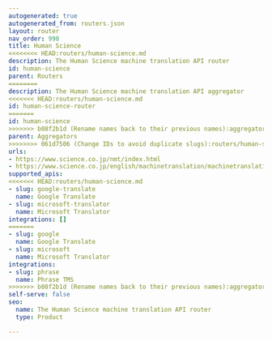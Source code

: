 ```yaml
---
autogenerated: true
autogenerated_from: routers.json
layout: router
nav_order: 998
title: Human Science
<<<<<<<< HEAD:routers/human-science.md
description: The Human Science machine translation API router
id: human-science
parent: Routers
========
description: The Human Science machine translation API aggregator
<<<<<<< HEAD:routers/human-science.md
id: human-science-router
=======
id: human-science
>>>>>>> b08f2b1d (Rename names back to their previous names):aggregators/human-science.md
parent: Aggregators
>>>>>>>> 061d7506 (Change IDs to avoid duplicate slugs):routers/human-science-router.md
urls:
- https://www.science.co.jp/nmt/index.html
- https://www.science.co.jp/english/machinetranslation/machinetranslation.html
supported_apis:
<<<<<<< HEAD:routers/human-science.md
- slug: google-translate
  name: Google Translate
- slug: microsoft-translator
  name: Microsoft Translator
integrations: []
=======
- slug: google
  name: Google Translate
- slug: microsoft
  name: Microsoft Translator
integrations:
- slug: phrase
  name: Phrase TMS
>>>>>>> b08f2b1d (Rename names back to their previous names):aggregators/human-science.md
self-serve: false
seo:
  name: The Human Science machine translation API router
  type: Product

---
```



